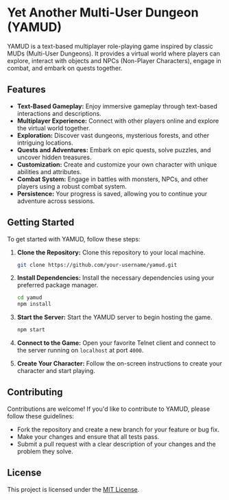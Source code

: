 # Yet Another Multi-User Dungeon (YAMUD)

YAMUD is a text-based multiplayer role-playing game inspired by classic MUDs (Multi-User Dungeons). It provides a virtual world where players can explore, interact with objects and NPCs (Non-Player Characters), engage in combat, and embark on quests together.

## Features

- **Text-Based Gameplay:** Enjoy immersive gameplay through text-based interactions and descriptions.
- **Multiplayer Experience:** Connect with other players online and explore the virtual world together.
- **Exploration:** Discover vast dungeons, mysterious forests, and other intriguing locations.
- **Quests and Adventures:** Embark on epic quests, solve puzzles, and uncover hidden treasures.
- **Customization:** Create and customize your own character with unique abilities and attributes.
- **Combat System:** Engage in battles with monsters, NPCs, and other players using a robust combat system.
- **Persistence:** Your progress is saved, allowing you to continue your adventure across sessions.

## Getting Started

To get started with YAMUD, follow these steps:

1. **Clone the Repository:** Clone this repository to your local machine.

   ```bash
   git clone https://github.com/your-username/yamud.git
   ```

2. **Install Dependencies:** Install the necessary dependencies using your preferred package manager.

   ```bash
   cd yamud
   npm install
   ```

3. **Start the Server:** Start the YAMUD server to begin hosting the game.

   ```bash
   npm start
   ```

4. **Connect to the Game:** Open your favorite Telnet client and connect to the server running on `localhost` at port `4000`.

5. **Create Your Character:** Follow the on-screen instructions to create your character and start playing.

## Contributing

Contributions are welcome! If you'd like to contribute to YAMUD, please follow these guidelines:

- Fork the repository and create a new branch for your feature or bug fix.
- Make your changes and ensure that all tests pass.
- Submit a pull request with a clear description of your changes and the problem they solve.

## License

This project is licensed under the [MIT License](LICENSE).

